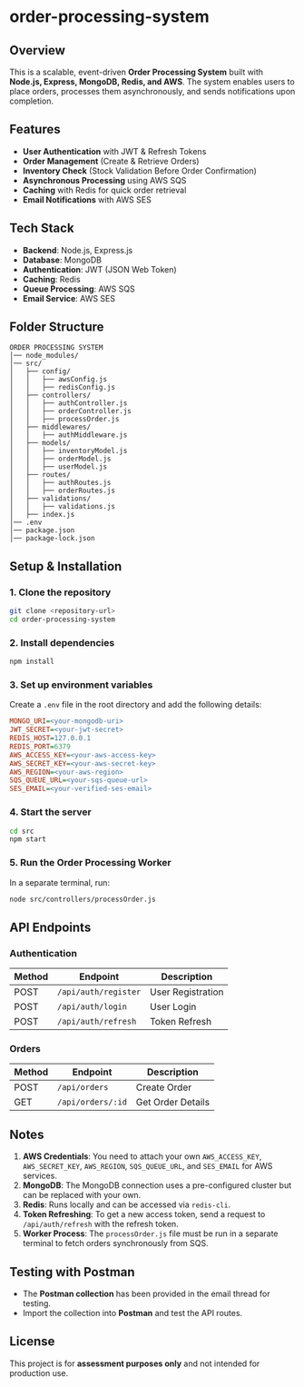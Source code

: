 # order-processing-system

## Overview
This is a scalable, event-driven **Order Processing System** built with **Node.js, Express, MongoDB, Redis, and AWS**. The system enables users to place orders, processes them asynchronously, and sends notifications upon completion.

## Features
- **User Authentication** with JWT & Refresh Tokens
- **Order Management** (Create & Retrieve Orders)
- **Inventory Check** (Stock Validation Before Order Confirmation)
- **Asynchronous Processing** using AWS SQS
- **Caching** with Redis for quick order retrieval
- **Email Notifications** with AWS SES

## Tech Stack
- **Backend**: Node.js, Express.js
- **Database**: MongoDB
- **Authentication**: JWT (JSON Web Token)
- **Caching**: Redis
- **Queue Processing**: AWS SQS
- **Email Service**: AWS SES

## Folder Structure
```
ORDER PROCESSING SYSTEM
│── node_modules/
│── src/
│   ├── config/
│   │   ├── awsConfig.js
│   │   ├── redisConfig.js
│   ├── controllers/
│   │   ├── authController.js
│   │   ├── orderController.js
│   │   ├── processOrder.js
│   ├── middlewares/
│   │   ├── authMiddleware.js
│   ├── models/
│   │   ├── inventoryModel.js
│   │   ├── orderModel.js
│   │   ├── userModel.js
│   ├── routes/
│   │   ├── authRoutes.js
│   │   ├── orderRoutes.js
│   ├── validations/
│   │   ├── validations.js
│   ├── index.js
│── .env
│── package.json
│── package-lock.json
```

## Setup & Installation
### 1. Clone the repository
```sh
git clone <repository-url>
cd order-processing-system
```

### 2. Install dependencies
```sh
npm install
```

### 3. Set up environment variables
Create a `.env` file in the root directory and add the following details:
```ini
MONGO_URI=<your-mongodb-uri>
JWT_SECRET=<your-jwt-secret>
REDIS_HOST=127.0.0.1
REDIS_PORT=6379
AWS_ACCESS_KEY=<your-aws-access-key>
AWS_SECRET_KEY=<your-aws-secret-key>
AWS_REGION=<your-aws-region>
SQS_QUEUE_URL=<your-sqs-queue-url>
SES_EMAIL=<your-verified-ses-email>
```

### 4. Start the server
```sh
cd src
npm start
```

### 5. Run the Order Processing Worker
In a separate terminal, run:
```sh
node src/controllers/processOrder.js
```

## API Endpoints
### Authentication
| Method | Endpoint | Description |
|--------|----------|-------------|
| POST | `/api/auth/register` | User Registration |
| POST | `/api/auth/login` | User Login |
| POST | `/api/auth/refresh` | Token Refresh |

### Orders
| Method | Endpoint | Description |
|--------|----------|-------------|
| POST | `/api/orders` | Create Order |
| GET | `/api/orders/:id` | Get Order Details |

## Notes
1. **AWS Credentials**: You need to attach your own `AWS_ACCESS_KEY`, `AWS_SECRET_KEY`, `AWS_REGION`, `SQS_QUEUE_URL`, and `SES_EMAIL` for AWS services.
2. **MongoDB**: The MongoDB connection uses a pre-configured cluster but can be replaced with your own.
3. **Redis**: Runs locally and can be accessed via `redis-cli`.
4. **Token Refreshing**: To get a new access token, send a request to `/api/auth/refresh` with the refresh token.
5. **Worker Process**: The `processOrder.js` file must be run in a separate terminal to fetch orders synchronously from SQS.

## Testing with Postman
- The **Postman collection** has been provided in the email thread for testing.
- Import the collection into **Postman** and test the API routes.

## License
This project is for **assessment purposes only** and not intended for production use.
